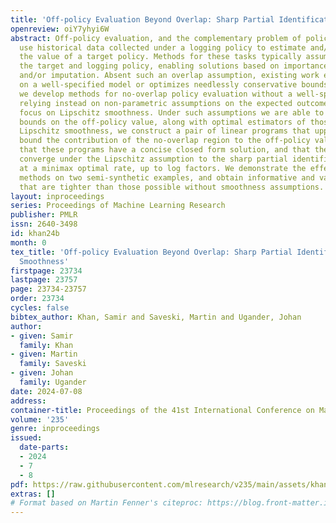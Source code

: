 ```yaml
---
title: 'Off-policy Evaluation Beyond Overlap: Sharp Partial Identification Under Smoothness'
openreview: oiY7yhyi6W
abstract: Off-policy evaluation, and the complementary problem of policy learning,
  use historical data collected under a logging policy to estimate and/or optimize
  the value of a target policy. Methods for these tasks typically assume overlap between
  the target and logging policy, enabling solutions based on importance weighting
  and/or imputation. Absent such an overlap assumption, existing work either relies
  on a well-specified model or optimizes needlessly conservative bounds. In this work,
  we develop methods for no-overlap policy evaluation without a well-specified model,
  relying instead on non-parametric assumptions on the expected outcome, with a particular
  focus on Lipschitz smoothness. Under such assumptions we are able to provide sharp
  bounds on the off-policy value, along with optimal estimators of those bounds. For
  Lipschitz smoothness, we construct a pair of linear programs that upper and lower
  bound the contribution of the no-overlap region to the off-policy value. We show
  that these programs have a concise closed form solution, and that their solutions
  converge under the Lipschitz assumption to the sharp partial identification bounds
  at a minimax optimal rate, up to log factors. We demonstrate the effectiveness our
  methods on two semi-synthetic examples, and obtain informative and valid bounds
  that are tighter than those possible without smoothness assumptions.
layout: inproceedings
series: Proceedings of Machine Learning Research
publisher: PMLR
issn: 2640-3498
id: khan24b
month: 0
tex_title: 'Off-policy Evaluation Beyond Overlap: Sharp Partial Identification Under
  Smoothness'
firstpage: 23734
lastpage: 23757
page: 23734-23757
order: 23734
cycles: false
bibtex_author: Khan, Samir and Saveski, Martin and Ugander, Johan
author:
- given: Samir
  family: Khan
- given: Martin
  family: Saveski
- given: Johan
  family: Ugander
date: 2024-07-08
address:
container-title: Proceedings of the 41st International Conference on Machine Learning
volume: '235'
genre: inproceedings
issued:
  date-parts:
  - 2024
  - 7
  - 8
pdf: https://raw.githubusercontent.com/mlresearch/v235/main/assets/khan24b/khan24b.pdf
extras: []
# Format based on Martin Fenner's citeproc: https://blog.front-matter.io/posts/citeproc-yaml-for-bibliographies/
---
```

